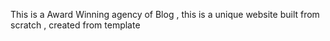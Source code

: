This is a Award Winning agency of Blog , this is a unique website built from scratch , created from template
